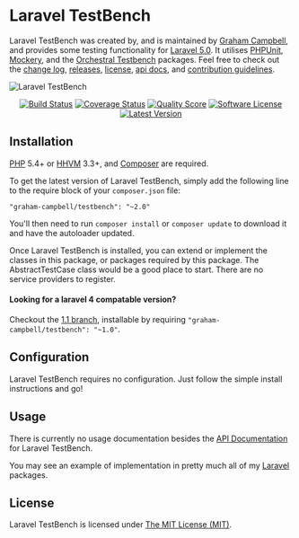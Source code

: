 Laravel TestBench
=================

Laravel TestBench was created by, and is maintained by [Graham Campbell](https://github.com/GrahamCampbell), and provides some testing functionality for [Laravel 5.0](http://laravel.com). It utilises [PHPUnit](https://github.com/sebastianbergmann/phpunit), [Mockery](https://github.com/padraic/mockery), and the [Orchestral Testbench](https://github.com/orchestral/testbench) packages. Feel free to check out the [change log](CHANGELOG.md), [releases](https://github.com/GrahamCampbell/Laravel-TestBench/releases), [license](LICENSE.md), [api docs](http://docs.grahamjcampbell.co.uk), and [contribution guidelines](CONTRIBUTING.md).

![Laravel TestBench](https://cloud.githubusercontent.com/assets/2829600/4432286/a990a15c-468c-11e4-8bbe-abcb168cdc3f.PNG)

<p align="center">
<a href="https://travis-ci.org/GrahamCampbell/Laravel-TestBench"><img src="https://img.shields.io/travis/GrahamCampbell/Laravel-TestBench/master.svg?style=flat-square" alt="Build Status"></img></a>
<a href="https://scrutinizer-ci.com/g/GrahamCampbell/Laravel-TestBench/code-structure"><img src="https://img.shields.io/scrutinizer/coverage/g/GrahamCampbell/Laravel-TestBench.svg?style=flat-square" alt="Coverage Status"></img></a>
<a href="https://scrutinizer-ci.com/g/GrahamCampbell/Laravel-TestBench"><img src="https://img.shields.io/scrutinizer/g/GrahamCampbell/Laravel-TestBench.svg?style=flat-square" alt="Quality Score"></img></a>
<a href="LICENSE"><img src="https://img.shields.io/badge/license-MIT-brightgreen.svg?style=flat-square" alt="Software License"></img></a>
<a href="https://github.com/GrahamCampbell/Laravel-TestBench/releases"><img src="https://img.shields.io/github/release/GrahamCampbell/Laravel-TestBench.svg?style=flat-square" alt="Latest Version"></img></a>
</p>


## Installation

[PHP](https://php.net) 5.4+ or [HHVM](http://hhvm.com) 3.3+, and [Composer](https://getcomposer.org) are required.

To get the latest version of Laravel TestBench, simply add the following line to the require block of your `composer.json` file:

```
"graham-campbell/testbench": "~2.0"
```

You'll then need to run `composer install` or `composer update` to download it and have the autoloader updated.

Once Laravel TestBench is installed, you can extend or implement the classes in this package, or packages required by this package. The AbstractTestCase class would be a good place to start. There are no service providers to register.

#### Looking for a laravel 4 compatable version?

Checkout the [1.1 branch](https://github.com/GrahamCampbell/Laravel-TestBench/tree/1.1), installable by requiring `"graham-campbell/testbench": "~1.0"`.


## Configuration

Laravel TestBench requires no configuration. Just follow the simple install instructions and go!


## Usage

There is currently no usage documentation besides the [API Documentation](http://docs.grahamjcampbell.co.uk) for Laravel TestBench.

You may see an example of implementation in pretty much all of my [Laravel](http://laravel.com) packages.


## License

Laravel TestBench is licensed under [The MIT License (MIT)](LICENSE).
